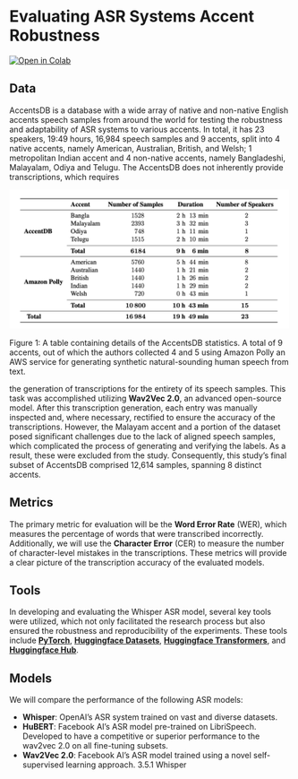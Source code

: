 # Evaluating ASR Systems Accent Robustness
[![Open in Colab](https://colab.research.google.com/assets/colab-badge.svg)](https://colab.research.google.com/github/Blaizzy/evaluating-asr-accent-robustness/blob/main/notebooks/eval.ipynb)
## Data
AccentsDB is a database with a wide array of native and non-native English accents speech samples from around the world for testing the robustness and adaptability of ASR systems to various accents. In total, it has 23 speakers, 19:49 hours, 16,984 speech samples and 9 accents, split into 4 native accents, namely American, Australian, British, and Welsh; 1 metropolitan Indian accent and 4 non-native accents, namely Bangladeshi, Malayalam, Odiya and Telugu. The AccentsDB does not inherently provide transcriptions, which requires

<img src="assets/accentsDB_stats.png" width=500>

Figure 1: A table containing details of the AccentsDB statistics. A total of 9 accents, out of which the authors collected 4 and 5 using Amazon Polly an AWS service for generating synthetic natural-sounding human speech from text.

the generation of transcriptions for the entirety of its speech samples. This task was accomplished utilizing **Wav2Vec 2.0**, an advanced open-source model. After this transcription generation, each entry was manually inspected and, where necessary, rectified to ensure the accuracy of the transcriptions.
However, the Malayam accent and a portion of the dataset posed significant challenges due to the lack of aligned speech samples, which complicated the process of generating and verifying the labels. As a result, these were excluded from the study. Consequently, this study’s final subset of AccentsDB comprised 12,614 samples, spanning 8 distinct accents.
## Metrics 
The primary metric for evaluation will be the **Word Error Rate** (WER), which measures the percentage of words that were transcribed incorrectly. Additionally, we will use the **Character Error** (CER) to measure the number of character-level mistakes in the transcriptions. These metrics will provide a clear picture of the transcription accuracy of the evaluated models.

## Tools 
In developing and evaluating the Whisper ASR model, several key tools were utilized, which not only facilitated the research process but also ensured the robustness and reproducibility of the experiments. These tools include **[PyTorch](https://github.com/pytorch/pytorch)**, **[Huggingface Datasets](https://github.com/huggingface/datasets)**, **[Huggingface Transformers](https://github.com/huggingface/transformers)**, and **[Huggingface Hub](https://github.com/huggingface/huggingface_hub)**.

## Models
We will compare the performance of the following ASR models:

* **Whisper**: OpenAI’s ASR system trained on vast and diverse datasets.
* **HuBERT**: Facebook AI’s ASR model pre-trained on LibriSpeech. Developed to have a competitive or superior performance to the wav2vec 2.0 on all fine-tuning subsets.
* **Wav2Vec 2.0**: Facebook AI’s ASR model trained using a novel self-supervised learning approach. 3.5.1 Whisper




